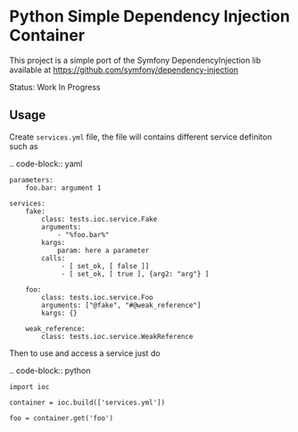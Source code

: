 # Python Simple Dependency Injection Container

This project is a simple port of the Symfony DependencyInjection lib available at https://github.com/symfony/dependency-injection

Status: Work In Progress

## Usage

Create `services.yml` file, the file will contains different service definiton such as

.. code-block:: yaml

    parameters:
        foo.bar: argument 1

    services:
        fake:
            class: tests.ioc.service.Fake
            arguments: 
                - "%foo.bar%"
            kargs:
                param: here a parameter
            calls:
                 - [ set_ok, [ false ]]
                 - [ set_ok, [ true ], {arg2: "arg"} ]

        foo:
            class: tests.ioc.service.Foo
            arguments: ["@fake", "#@weak_reference"]
            kargs: {}

        weak_reference:
            class: tests.ioc.service.WeakReference


Then to use and access a service just do

.. code-block:: python

    import ioc

    container = ioc.build(['services.yml'])

    foo = container.get('foo')
